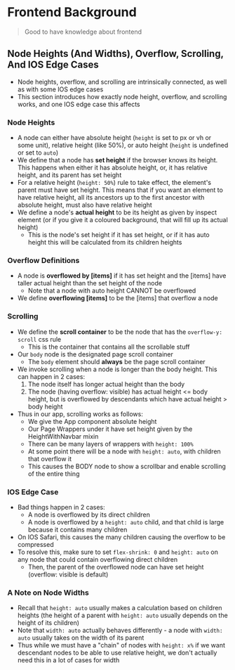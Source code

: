# Frontend Background
> Good to have knowledge about frontend

## Node Heights (And Widths), Overflow, Scrolling, And IOS Edge Cases
- Node heights, overflow, and scrolling are intrinsically connected, as well as with some IOS edge cases
- This section introduces how exactly node height, overflow, and scrolling works, and one IOS edge case this affects

### Node Heights
- A node can either have absolute height (`height` is set to px or vh or some unit), relative height (like 50%), or auto height (`height` is undefined or set to `auto`)
- We define that a node has **set height** if the browser knows its height. This happens when either it has absolute height, or, it has relative height, and its parent has set height
- For a relative height (`height: 50%`) rule to take effect, the element's parent must have set height. This means that if you want an element to have relative height, all its ancestors up to the first ancestor with absolute height, must also have relative height
- We define a node's **actual height** to be its height as given by inspect element (or if you give it a coloured background, that will fill up its actual height)
  - This is the node's set height if it has set height, or if it has auto height this will be calculated from its children heights

### Overflow Definitions
- A node is **overflowed by [items]** if it has set height and the [items] have taller actual height than the set height of the node
  - Note that a node with auto height CANNOT be overflowed
- We define **overflowing [items]** to be the [items] that overflow a node

### Scrolling
- We define the **scroll container** to be the node that has the `overflow-y: scroll` css rule
  - This is the container that contains all the scrollable stuff
- Our `body` node is the designated page scroll container
  - The `body` element should **always** be the page scroll container
- We invoke scrolling when a node is longer than the body height. This can happen in 2 cases:
  1. The node itself has longer actual height than the body
  2. The node (having overflow: visible) has actual height <= body height, but is overflowed by descendants which have actual height > body height
- Thus in our app, scrolling works as follows:
  - We give the App component absolute height
  - Our Page Wrappers under it have set height given by the HeightWithNavbar mixin
  - There can be many layers of wrappers with `height: 100%`
  - At some point there will be a node with `height: auto`, with children that overflow it
  - This causes the BODY node to show a scrollbar and enable scrolling of the entire thing

### IOS Edge Case
- Bad things happen in 2 cases:
  - A node is overflowed by its direct children
  - A node is overflowed by a `height: auto` child, and that child is large because it contains many children
- On IOS Safari, this causes the many children causing the overflow to be compressed
- To resolve this, make sure to set `flex-shrink: 0` and `height: auto` on any node that could contain overflowing direct children
  - Then, the parent of the overflowed node can have set height (overflow: visible is default)

### A Note on Node Widths
- Recall that `height: auto` usually makes a calculation based on children heights (the height of a parent with `height: auto` usually depends on the height of its children)
- Note that `width: auto` actually behaves differently - a node with `width: auto` usually takes on the width of its parent
- Thus while we must have a "chain" of nodes with `height: x%` if we want descendant nodes to be able to use relative height, we don't actually need this in a lot of cases for width